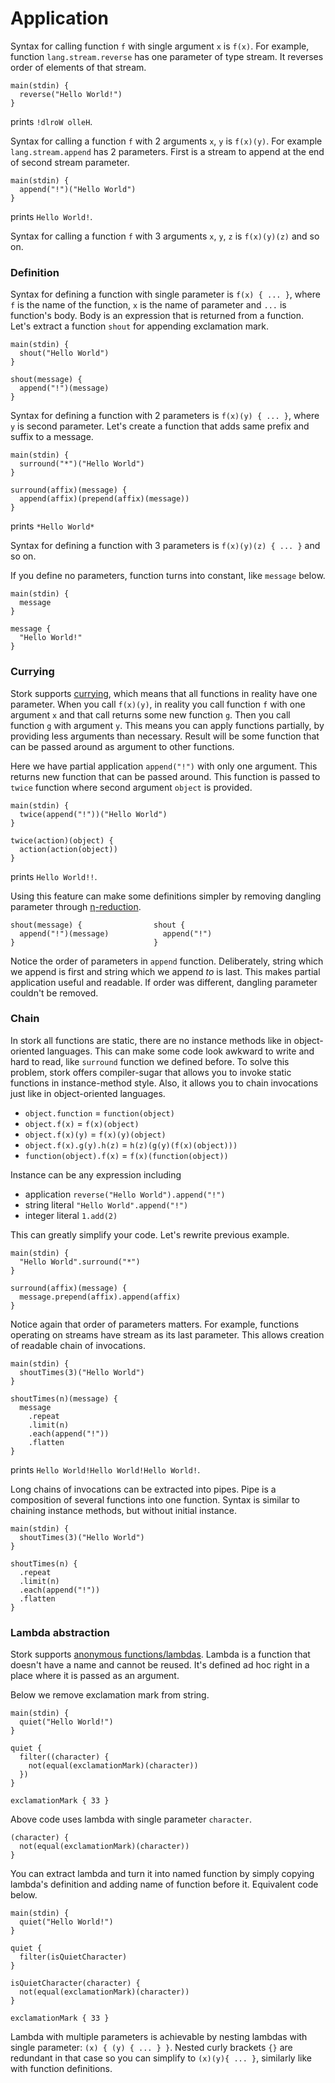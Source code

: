 # Application #

Syntax for calling function `f` with single argument `x` is `f(x)`. For example, function `lang.stream.reverse` has one parameter of type stream. It reverses order of elements of that stream.

    main(stdin) {
      reverse("Hello World!")
    }

prints `!dlroW olleH`.

Syntax for calling a function `f` with 2 arguments `x`, `y` is `f(x)(y)`. For example `lang.stream.append` has 2 parameters. First is a stream to append at the end of second stream parameter.

    main(stdin) {
      append("!")("Hello World")
    }

prints `Hello World!`.

Syntax for calling a function `f` with 3 arguments `x`, `y`, `z` is `f(x)(y)(z)` and so on.

### Definition ###

Syntax for defining a function with single parameter is `f(x) { ... }`, where `f` is the name of the function, `x` is the name of parameter and `...` is function's body. Body is an expression that is returned from a function. Let's extract a function `shout` for appending exclamation mark.

    main(stdin) {
      shout("Hello World")
    }
    
    shout(message) {
      append("!")(message)
    }

Syntax for defining a function with 2 parameters is `f(x)(y) { ... }`, where `y` is second parameter. Let's create a function that adds same prefix and suffix to a message.

    main(stdin) {
      surround("*")("Hello World")
    }
    
    surround(affix)(message) {
      append(affix)(prepend(affix)(message))
    }

prints `*Hello World*`

Syntax for defining a function with 3 parameters is `f(x)(y)(z) { ... }` and so on.

If you define no parameters, function turns into constant, like `message` below.

    main(stdin) {
      message
    }
    
    message {
      "Hello World!"
    }

### Currying ###

Stork supports [currying](https://en.wikipedia.org/wiki/Currying), which means that all functions in reality have one parameter. When you call `f(x)(y)`, in reality you call function `f` with one argument `x` and that call returns some new function `g`. Then you call function `g` with argument `y`. This means you can apply functions partially, by providing less arguments than necessary. Result will be some function that can be passed around as argument to other functions.

Here we have partial application `append("!")` with only one argument. This returns new function that can be passed around. This function is passed to `twice` function where second argument `object` is provided.

    main(stdin) {
      twice(append("!"))("Hello World")
    }
    
    twice(action)(object) {
      action(action(object))
    }

prints `Hello World!!`.

Using this feature can make some definitions simpler by removing dangling parameter through [η-reduction](https://en.wikipedia.org/wiki/Combinatory_logic#Simplifications_of_the_transformation).

    shout(message) {                shout {
      append("!")(message)            append("!")
    }                               }

Notice the order of parameters in `append` function. Deliberately, string which we append is first and string which we append *to* is last. This makes partial application useful and readable. If order was different, dangling parameter couldn't be removed.

### Chain ###

In stork all functions are static, there are no instance methods like in object-oriented languages. This can make some code look awkward to write and hard to read, like `surround` function we defined before. To solve this problem, stork offers compiler-sugar that allows you to invoke static functions in instance-method style. Also, it allows you to chain invocations just like in object-oriented languages.

 - `object.function` = `function(object)`
 - `object.f(x)` = `f(x)(object)`
 - `object.f(x)(y)` = `f(x)(y)(object)`
 - `object.f(x).g(y).h(z)` = `h(z)(g(y)(f(x)(object)))`
 - `function(object).f(x)` = `f(x)(function(object))`

Instance can be any expression including
 - application `reverse("Hello World").append("!")`
 - string literal `"Hello World".append("!")`
 - integer literal `1.add(2)`

This can greatly simplify your code. Let's rewrite previous example.

    main(stdin) {
      "Hello World".surround("*")
    }
    
    surround(affix)(message) {
      message.prepend(affix).append(affix)
    }

Notice again that order of parameters matters. For example, functions operating on streams have stream as its last parameter. This allows creation of readable chain of invocations.

    main(stdin) {
      shoutTimes(3)("Hello World")
    }
    
    shoutTimes(n)(message) {
      message
        .repeat
        .limit(n)
        .each(append("!"))
        .flatten
    }

prints `Hello World!Hello World!Hello World!`.

Long chains of invocations can be extracted into pipes. Pipe is a composition of several functions into one function. Syntax is similar to chaining instance methods, but without initial instance.

    main(stdin) {
      shoutTimes(3)("Hello World")
    }
    
    shoutTimes(n) {
      .repeat
      .limit(n)
      .each(append("!"))
      .flatten
    }

### Lambda abstraction ###

Stork supports [anonymous functions/lambdas](https://en.wikipedia.org/wiki/Lambda_calculus#lambdaAbstr). Lambda is a function that doesn't have a name and cannot be reused. It's defined ad hoc right in a place where it is passed as an argument.

Below we remove exclamation mark from string.

    main(stdin) {
      quiet("Hello World!")
    }
    
    quiet {
      filter((character) { 
        not(equal(exclamationMark)(character))
      })
    }
    
    exclamationMark { 33 }

Above code uses lambda with single parameter `character`.

    (character) { 
      not(equal(exclamationMark)(character))
    }

You can extract lambda and turn it into named function by simply copying lambda's definition and adding name of function before it. Equivalent code below.

    main(stdin) {
      quiet("Hello World!")
    }
    
    quiet {
      filter(isQuietCharacter)
    }
    
    isQuietCharacter(character) { 
      not(equal(exclamationMark)(character))
    }
    
    exclamationMark { 33 }

Lambda with multiple parameters is achievable by nesting lambdas with single parameter: `(x) { (y) { ... } }`. Nested curly brackets `{}` are redundant in that case so you can simplify to `(x)(y){ ... }`, similarly like with function definitions.

